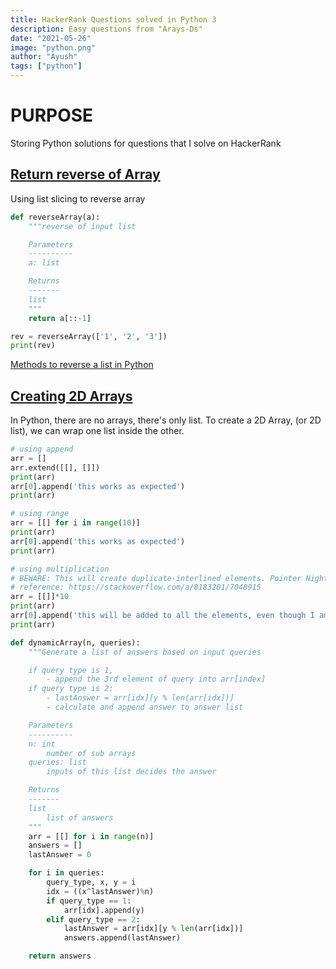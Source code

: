 ```yaml
---
title: HackerRank Questions solved in Python 3
description: Easy questions from "Arays-Ds"
date: "2021-05-26"
image: "python.png"
author: "Ayush"
tags: ["python"]
---
```


# PURPOSE

Storing Python solutions for questions that I solve on HackerRank

## [Return reverse of Array](https://www.hackerrank.com/challenges/arrays-ds/problem)

Using list slicing to reverse array
```py heading="Reversing an Array using List Slicing"
def reverseArray(a):
    """reverse of input list

    Parameters
    ----------
    a: list

    Returns
    -------
    list
    """
    return a[::-1]

rev = reverseArray(['1', '2', '3'])
print(rev)
```
[Methods to reverse a list in Python](https://www.geeksforgeeks.org/python-reversing-list/)

## [Creating 2D Arrays](https://www.hackerrank.com/challenges/dynamic-array/problem)

In Python, there are no arrays, there's only list.
To create a 2D Array, (or 2D list), we can wrap one list inside the other. 

```py heading="Creating 2D arrays"
# using append
arr = []
arr.extend([[], []])
print(arr)
arr[0].append('this works as expected')
print(arr)

# using range
arr = [[] for i in range(10)]
print(arr)
arr[0].append('this works as expected')
print(arr)

# using multiplication
# BEWARE: This will create duplicate-interlined elements. Pointer Nightmare intensifies.
# reference: https://stackoverflow.com/a/8183201/7048915
arr = [[]]*10
print(arr)
arr[0].append('this will be added to all the elements, even though I am specifying index 0')
print(arr)
```

```py heading="Dynamic Arrays Solution"
def dynamicArray(n, queries):
    """Generate a list of answers based on input queries

    if query type is 1,
        - append the 3rd element of query into arr[index]
    if query type is 2:
        - lastAnswer = arr[idx][y % len(arr[idx])]
        - calculate and append answer to answer list

    Parameters
    ----------
    n: int
        number of sub arrays
    queries: list
        inputs of this list decides the answer

    Returns
    -------
    list
        list of answers
    """
    arr = [[] for i in range(n)]
    answers = []
    lastAnswer = 0

    for i in queries:
        query_type, x, y = i
        idx = ((x^lastAnswer)%n)
        if query_type == 1:
            arr[idx].append(y)
        elif query_type == 2:
            lastAnswer = arr[idx][y % len(arr[idx])]
            answers.append(lastAnswer)

    return answers
```
